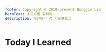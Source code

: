 ```yaml
---
footer: Copyright © 2018-present Dongjin Lim
heroText: 초고수를 향하여
description: 개인위키 겸 기술블로그
---
```

# Today I Learned

<TagList />
